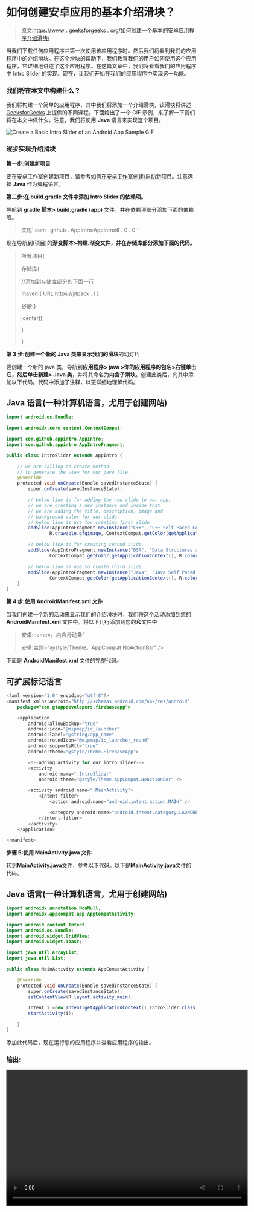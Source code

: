 # 如何创建安卓应用的基本介绍滑块？

> 原文:[https://www . geeksforgeeks . org/如何创建一个基本的安卓应用程序介绍滑块/](https://www.geeksforgeeks.org/how-to-create-a-basic-intro-slider-of-an-android-app/)

当我们下载任何应用程序并第一次使用该应用程序时。然后我们将看到我们的应用程序中的介绍滑块。在这个滑块的帮助下，我们教育我们的用户如何使用这个应用程序，它详细地讲述了这个应用程序。在这篇文章中，我们将看看我们的应用程序中 Intro Slider 的实现。现在，让我们开始在我们的应用程序中实现这一功能。

### 我们将在本文中构建什么？

我们将构建一个简单的应用程序，其中我们将添加一个介绍滑块，该滑块将讲述 [GeeksforGeeks](https://www.geeksforgeeks.org/) 上提供的不同课程。下面给出了一个 GIF 示例，来了解一下我们将在本文中做什么。注意，我们将使用 **Java** 语言来实现这个项目。

![Create a Basic Intro Slider of an Android App Sample GIF](img/d030d443ffb1c40ca1308b16a786d37c.png)

### **逐步实现介绍滑块**

**第一步:创建新项目**

要在安卓工作室创建新项目，请参考[如何在安卓工作室创建/启动新项目](https://www.geeksforgeeks.org/android-how-to-create-start-a-new-project-in-android-studio/)。注意选择 **Java** 作为编程语言。

**第二步:在 build.gradle 文件中添加 Intro Slider 的依赖项。**

导航到 **gradle 脚本> build.gradle (app)** 文件，并在依赖项部分添加下面的依赖项。

> 实现' com . github . AppIntro:AppIntro:6 . 0 . 0 '

现在导航到(项目)的**渐变脚本>构建.渐变文件，并在存储库部分添加下面的代码。**

> 所有项目{
> 
> 存储库{
> 
> //添加到存储库部分的下面一行
> 
> maven { URL https://jitpack . I }
> 
> 谷歌()
> 
> jcenter()
> 
> }
> 
> }

**第 3 步:创建一个新的 Java 类来显示我们的滑块**的幻灯片

要创建一个新的 java 类，导航到**应用程序> java >你的应用程序的包名>右键单击它，然后单击新建> Java 类**，并将其命名为**内含子滑块**。创建此类后，向其中添加以下代码。代码中添加了注释，以更详细地理解代码。

## Java 语言(一种计算机语言，尤用于创建网站)

```java
import android.os.Bundle;

import androidx.core.content.ContextCompat;

import com.github.appintro.AppIntro;
import com.github.appintro.AppIntroFragment;

public class IntroSlider extends AppIntro {

    // we are calling on create method
    // to generate the view for our java file.
    @Override
    protected void onCreate(Bundle savedInstanceState) {
        super.onCreate(savedInstanceState);

        // below line is for adding the new slide to our app.
        // we are creating a new instance and inside that
        // we are adding the title, description, image and 
        // background color for our slide.
        // below line is use for creating first slide
        addSlide(AppIntroFragment.newInstance("C++", "C++ Self Paced Course",
                R.drawable.gfgimage, ContextCompat.getColor(getApplicationContext(), R.color.purple_200)));

        // below line is for creating second slide.
        addSlide(AppIntroFragment.newInstance("DSA", "Data Structures and Algorithms", R.drawable.gfgimage,
                ContextCompat.getColor(getApplicationContext(), R.color.purple_200)));

        // below line is use to create third slide.
        addSlide(AppIntroFragment.newInstance("Java", "Java Self Paced Course", R.drawable.gfgimage,
                ContextCompat.getColor(getApplicationContext(), R.color.purple_200)));
    }
}
```

**第 4 步:使用 AndroidManifest.xml 文件**

当我们创建一个新的活动来显示我们的介绍滑块时，我们将这个活动添加到您的 **AndroidManifest.xml** 文件中。将以下几行添加到您的**和**文件中

> 安卓:name=。内含滑动条"
> 
> 安卓:主题="@style/Theme。AppCompat.NoActionBar" />

下面是 **AndroidManifest.xml** 文件的完整代码。

## 可扩展标记语言

```java
<?xml version="1.0" encoding="utf-8"?>
<manifest xmlns:android="http://schemas.android.com/apk/res/android"
    package="com.gtappdevelopers.firebaseapp">

    <application
        android:allowBackup="true"
        android:icon="@mipmap/ic_launcher"
        android:label="@string/app_name"
        android:roundIcon="@mipmap/ic_launcher_round"
        android:supportsRtl="true"
        android:theme="@style/Theme.FirebaseApp">

        <!--adding activity for our intro slider-->
        <activity
            android:name=".IntroSlider"
            android:theme="@style/Theme.AppCompat.NoActionBar" />

        <activity android:name=".MainActivity">
            <intent-filter>
                <action android:name="android.intent.action.MAIN" />

                <category android:name="android.intent.category.LAUNCHER" />
            </intent-filter>
        </activity>
    </application>

</manifest>
```

**步骤 5:使用 MainActivity.java 文件**

转到**MainActivity.java**文件，参考以下代码。以下是**MainActivity.java**文件的代码。

## Java 语言(一种计算机语言，尤用于创建网站)

```java
import androidx.annotation.NonNull;
import androidx.appcompat.app.AppCompatActivity;

import android.content.Intent;
import android.os.Bundle;
import android.widget.GridView;
import android.widget.Toast;

import java.util.ArrayList;
import java.util.List;

public class MainActivity extends AppCompatActivity {

    @Override
    protected void onCreate(Bundle savedInstanceState) {
        super.onCreate(savedInstanceState);
        setContentView(R.layout.activity_main);

        Intent i =new Intent(getApplicationContext(),IntroSlider.class);
        startActivity(i);

    }
}
```

添加此代码后，现在运行您的应用程序并查看应用程序的输出。

### **输出:**

<video class="wp-video-shortcode" id="video-542810-1" width="640" height="360" preload="metadata" controls=""><source type="video/mp4" src="https://media.geeksforgeeks.org/wp-content/uploads/20210112222330/Screenrecorder-2021-01-12-22-20-05-653.mp4?_=1">[https://media.geeksforgeeks.org/wp-content/uploads/20210112222330/Screenrecorder-2021-01-12-22-20-05-653.mp4](https://media.geeksforgeeks.org/wp-content/uploads/20210112222330/Screenrecorder-2021-01-12-22-20-05-653.mp4)</video>